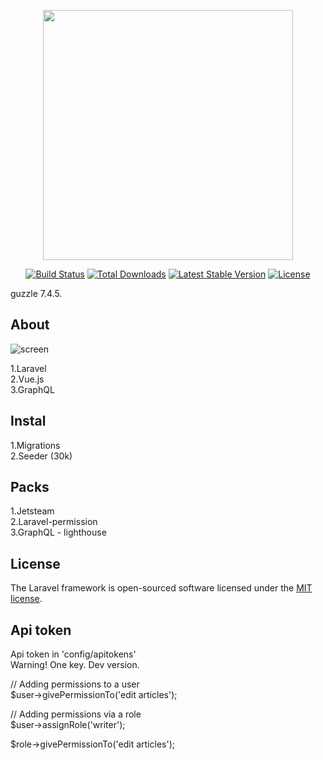 <p align="center"><a href="https://laravel.com" target="_blank"><img src="https://raw.githubusercontent.com/laravel/art/master/logo-lockup/5%20SVG/2%20CMYK/1%20Full%20Color/laravel-logolockup-cmyk-red.svg" width="400"></a></p>

<p align="center">
<a href="https://travis-ci.org/laravel/framework"><img src="https://travis-ci.org/laravel/framework.svg" alt="Build Status"></a>
<a href="https://packagist.org/packages/laravel/framework"><img src="https://img.shields.io/packagist/dt/laravel/framework" alt="Total Downloads"></a>
<a href="https://packagist.org/packages/laravel/framework"><img src="https://img.shields.io/packagist/v/laravel/framework" alt="Latest Stable Version"></a>
<a href="https://packagist.org/packages/laravel/framework"><img src="https://img.shields.io/packagist/l/laravel/framework" alt="License"></a>
</p>

guzzle 7.4.5.

## About
<p>
<img src="https://i120.fastpic.org/big/2022/0629/7a/520cdc44c26d02848b90f1c869565b7a.png" alt="screen">
</p>
1.Laravel <br>
2.Vue.js <br>
3.GraphQL

## Instal

1.Migrations </br>
2.Seeder (30k)

## Packs

1.Jetsteam<br>
2.Laravel-permission<br>
3.GraphQL - lighthouse<br>

## License

The Laravel framework is open-sourced software licensed under the [MIT license](https://opensource.org/licenses/MIT).

## Api token

Api token in 'config/apitokens'<br>
Warning! One key. Dev version.

// Adding permissions to a user <br>
$user->givePermissionTo('edit articles');<br>

// Adding permissions via a role <br>
$user->assignRole('writer'); <br>

$role->givePermissionTo('edit articles');
